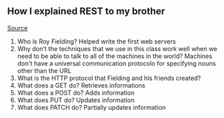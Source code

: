 ## How I explained REST to my brother

[Source](https://gist.github.com/brookr/5977550)

1. Who is Roy Fielding? Helped write the first web servers 
2. Why don’t the techniques that we use in this class work well when we need to be able to talk to all of the machines in the world? Machines don't have a universal communication protocolo for specifying nouns other than the URL
3. What is the HTTP protocol that Fielding and his friends created?
4. What does a GET do? Retrieves informations
5. What does a POST do? Adds information
6. What does PUT do? Updates  information
7. What does PATCH do? Partially updates information